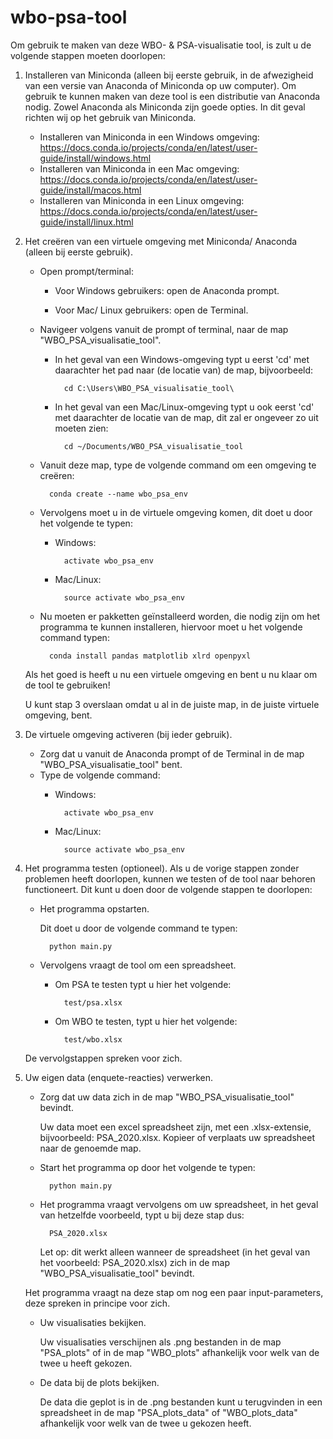 # wbo-psa-tool
Om gebruik te maken van deze WBO- & PSA-visualisatie tool, is zult u de volgende stappen moeten doorlopen:


1) Installeren van Miniconda (alleen bij eerste gebruik, in de afwezigheid van een versie van Anaconda of Miniconda op uw computer).
	Om gebruik te kunnen maken van deze tool is een distributie van Anaconda nodig. Zowel Anaconda als Miniconda zijn goede opties. In dit geval richten wij op het gebruik van Miniconda.
	- Installeren van Miniconda in een Windows omgeving: https://docs.conda.io/projects/conda/en/latest/user-guide/install/windows.html
	- Installeren van Miniconda in een Mac omgeving: https://docs.conda.io/projects/conda/en/latest/user-guide/install/macos.html
	- Installeren van Miniconda in een Linux omgeving: https://docs.conda.io/projects/conda/en/latest/user-guide/install/linux.html
	
	
2) Het creëren van een virtuele omgeving met Miniconda/ Anaconda (alleen bij eerste gebruik).
	- Open prompt/terminal:
	
		- Voor Windows gebruikers: open de Anaconda prompt.
		
		- Voor Mac/ Linux gebruikers: open de Terminal.
	- Navigeer volgens vanuit de prompt of terminal, naar de map "WBO_PSA_visualisatie_tool".
		- In het geval van een Windows-omgeving typt u eerst 'cd' met daarachter het pad naar (de locatie van) de map, bijvoorbeeld: 
			
				cd C:\Users\WBO_PSA_visualisatie_tool\
		- In het geval van een Mac/Linux-omgeving typt u ook eerst 'cd' met daarachter de locatie van de map, dit zal er ongeveer zo uit moeten zien:
				
				cd ~/Documents/WBO_PSA_visualisatie_tool

	- Vanuit deze map, type de volgende command om een omgeving te creëren:
		
			conda create --name wbo_psa_env
	- Vervolgens moet u in de virtuele omgeving komen, dit doet u door het volgende te typen:
		- Windows:
				
				activate wbo_psa_env
		
		- Mac/Linux:
				
				source activate wbo_psa_env
				
	- Nu moeten er pakketten geïnstalleerd worden, die nodig zijn om het programma te kunnen installeren, hiervoor moet u het volgende command typen:
	
			conda install pandas matplotlib xlrd openpyxl
	
	Als het goed is heeft u nu een virtuele omgeving en bent u nu klaar om de tool te gebruiken! 
	
	U kunt stap 3 overslaan omdat u al in de juiste map, in de juiste virtuele omgeving, bent.


3) De virtuele omgeving activeren (bij ieder gebruik).
	- Zorg dat u vanuit de Anaconda prompt of de Terminal in de map "WBO_PSA_visualisatie_tool" bent.
	- Type de volgende command:
		- Windows:
				
				activate wbo_psa_env
		
		- Mac/Linux:
				
				source activate wbo_psa_env


4) Het programma testen (optioneel).
	Als u de vorige stappen zonder problemen heeft doorlopen, kunnen we testen of de tool naar behoren functioneert. Dit kunt u doen door de volgende stappen te doorlopen:
	- Het programma opstarten.
		
		Dit doet u door de volgende command te typen:
		
			python main.py
	- Vervolgens vraagt de tool om een spreadsheet. 
	
		- Om PSA te testen typt u hier het volgende:
		
				test/psa.xlsx
		
		- Om WBO te testen, typt u hier het volgende:
		
				test/wbo.xlsx
	
	De vervolgstappen spreken voor zich.


5) Uw eigen data (enquete-reacties) verwerken.
	- Zorg dat uw data zich in de map "WBO_PSA_visualisatie_tool" bevindt. 
		
		Uw data moet een excel spreadsheet zijn, met een .xlsx-extensie, bijvoorbeeld: PSA_2020.xlsx. Kopieer of verplaats uw spreadsheet naar de genoemde map.
	- Start het programma op door het volgende te typen: 
		
			python main.py
	- Het programma vraagt vervolgens om uw spreadsheet, in het geval van hetzelfde voorbeeld, typt u bij deze stap dus:
		
			PSA_2020.xlsx
		
		Let op: dit werkt alleen wanneer de spreadsheet (in het geval van het voorbeeld: PSA_2020.xlsx) zich in de map "WBO_PSA_visualisatie_tool" bevindt.
	
	Het programma vraagt na deze stap om nog een paar input-parameters, deze spreken in principe voor zich.
	- Uw visualisaties bekijken.
		
		Uw visualisaties verschijnen als .png bestanden in de map "PSA_plots" of in de map "WBO_plots" afhankelijk voor welk van de twee u heeft gekozen.
	- De data bij de plots bekijken.
		
		De data die geplot is in de .png bestanden kunt u terugvinden in een spreadsheet in de map "PSA_plots_data" of "WBO_plots_data" afhankelijk voor welk van de twee u gekozen heeft.


